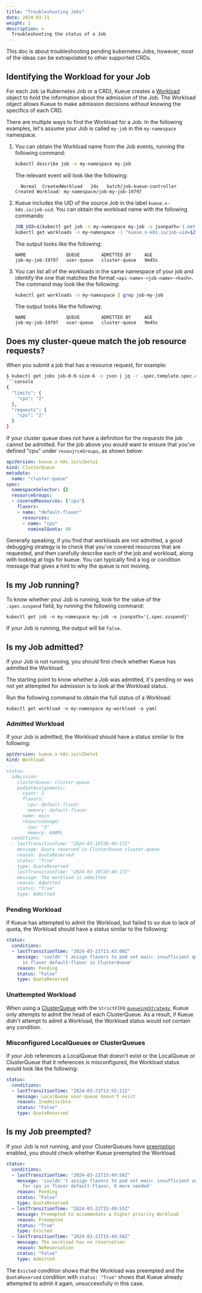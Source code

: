 ```yaml
---
title: "Troubleshooting Jobs"
date: 2024-03-21
weight: 1
description: >
  Troubleshooting the status of a Job
---
```


This doc is about troubleshooting pending kubernetes Jobs, however, most of the ideas can be extrapolated
to other supported CRDs.

## Identifying the Workload for your Job

For each Job (a Kubernetes Job or a CRD), Kueue creates a [Workload](/docs/concepts/workload) object to hold the
information about the admission of the Job. The Workload object allows Kueue to make admission decisions without
knowing the specifics of each CRD.

There are multiple ways to find the Workload for a Job. In the following examples, let's assume your
Job is called `my-job` in the `my-namespace` namespace.

1. You can obtain the Workload name from the Job events, running the following command:

   ```bash
   kubectl describe job -n my-namespace my-job
   ```

   The relevant event will look like the following:

   ```
     Normal  CreatedWorkload   24s   batch/job-kueue-controller  Created Workload: my-namespace/job-my-job-19797
   ```

2. Kueue includes the UID of the source Job in the label `kueue.x-k8s.io/job-uid`.
   You can obtain the workload name with the following commands:

   ```bash
   JOB_UID=$(kubectl get job -n my-namespace my-job -o jsonpath='{.metadata.uid}')
   kubectl get workloads -n my-namespace -l "kueue.x-k8s.io/job-uid=$JOB_UID"
   ```

   The output looks like the following:

   ```
   NAME               QUEUE        ADMITTED BY     AGE
   job-my-job-19797   user-queue   cluster-queue   9m45s
   ```

3. You can list all of the workloads in the same namespace of your job and identify the one
   that matches the format `<api-name>-<job-name>-<hash>`.
   The command may look like the following:

   ```bash
   kubectl get workloads -n my-namespace | grep job-my-job
   ```

   The output looks like the following:

   ```
   NAME               QUEUE        ADMITTED BY     AGE
   job-my-job-19797   user-queue   cluster-queue   9m45s
   ```

## Does my cluster-queue match the job resource requests?

When you submit a job that has a resource request, for example:

```bash
$ kubectl get jobs job-0-9-size-6 -o json | jq -r .spec.template.spec.containers[0].resources
```console
{
  "limits": {
    "cpu": "2"
  },
  "requests": {
    "cpu": "2"
  }
}
```

If your cluster queue does not have a definition for the _requests_ the job cannot be admitted. For the job above you would want to ensure that you've defined "cpu" under `resoujrceGroups`, as shown below:


```yaml
apiVersion: kueue.x-k8s.io/v1beta1
kind: ClusterQueue
metadata:
  name: "cluster-queue"
spec:
  namespaceSelector: {}
  resourceGroups:
  - coveredResources: ["cpu"]
    flavors:
    - name: "default-flavor"
      resources:
      - name: "cpu"
        nominalQuota: 40
```

Generally speaking, if you find that workloads are not admitted, a good debugging strategy is to check that you've covered resources that are requested, and then carefully describe each of the job and workload, along with looking at logs for kueue. You can typically find a log or condition message that gives a hint to why the queue is not moving.

## Is my Job running?

To know whether your Job is running, look for the value of the `.spec.suspend` field, by
running the following command:

```
kubectl get job -n my-namespace my-job -o jsonpath='{.spec.suspend}'
```

If your Job is running, the output will be `false`.

## Is my Job admitted?

If your Job is not running, you should first check whether Kueue has admitted the Workload.

The starting point to know whether a Job was admitted, it's pending or was not yet attempted
for admission is to look at the Workload status.

Run the following command to obtain the full status of a Workload:

```
kubectl get workload -n my-namespace my-workload -o yaml
```

### Admitted Workload

If your Job is admitted, the Workload should have a status similar to the following:

```yaml
apiVersion: kueue.x-k8s.io/v1beta1
kind: Workload
...
status:
  admission:
    clusterQueue: cluster-queue
    podSetAssignments:
    - count: 3
      flavors:
        cpu: default-flavor
        memory: default-flavor
      name: main
      resourceUsage:
        cpu: "3"
        memory: 600Mi
  conditions:
  - lastTransitionTime: "2024-03-19T20:49:17Z"
    message: Quota reserved in ClusterQueue cluster-queue
    reason: QuotaReserved
    status: "True"
    type: QuotaReserved
  - lastTransitionTime: "2024-03-19T20:49:17Z"
    message: The workload is admitted
    reason: Admitted
    status: "True"
    type: Admitted
```

### Pending Workload

If Kueue has attempted to admit the Workload, but failed to so due to lack of quota,
the Workload should have a status similar to the following:

```yaml
status:
  conditions:
  - lastTransitionTime: "2024-03-21T13:43:00Z"
    message: 'couldn''t assign flavors to pod set main: insufficient quota for cpu
      in flavor default-flavor in ClusterQueue'
    reason: Pending
    status: "False"
    type: QuotaReserved
```

### Unattempted Workload

When using a [ClusterQueue](/docs/concepts/cluster_queue) with the `StrictFIFO`
[`queueingStrategy`](/docs/concepts/cluster_queue/#queueing-strategy), Kueue only attempts
to admit the head of each ClusterQueue. As a result, if Kueue didn't attempt to admit
a Workload, the Workload status would not contain any condition.

### Misconfigured LocalQueues or ClusterQueues

If your Job references a LocalQueue that doesn't exist or the LocalQueue or ClusterQueue
that it references is misconfigured, the Workload status would look like the following:

```yaml
status:
  conditions:
  - lastTransitionTime: "2024-03-21T13:55:21Z"
    message: LocalQueue user-queue doesn't exist
    reason: Inadmissible
    status: "False"
    type: QuotaReserved
```

## Is my Job preempted?

If your Job is not running, and your ClusterQueues have [preemption](/docs/concepts/cluster_queue/#preemption) enabled,
you should check whether Kueue preempted the Workload.


```yaml
status:
  conditions:
  - lastTransitionTime: "2024-03-21T15:49:56Z"
    message: 'couldn''t assign flavors to pod set main: insufficient unused quota
      for cpu in flavor default-flavor, 9 more needed'
    reason: Pending
    status: "False"
    type: QuotaReserved
  - lastTransitionTime: "2024-03-21T15:49:55Z"
    message: Preempted to accommodate a higher priority Workload
    reason: Preempted
    status: "True"
    type: Evicted
  - lastTransitionTime: "2024-03-21T15:49:56Z"
    message: The workload has no reservation
    reason: NoReservation
    status: "False"
    type: Admitted
```

The `Evicted` condition shows that the Workload was preempted and the `QuotaReserved` condition with `status: "True"`
shows that Kueue already attempted to admit it again, unsuccessfully in this case.
